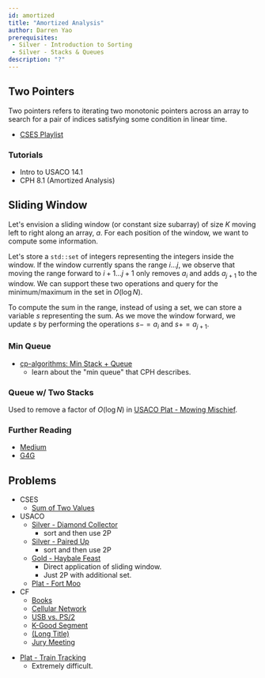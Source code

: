 ```yaml
---
id: amortized
title: "Amortized Analysis"
author: Darren Yao
prerequisites:
 - Silver - Introduction to Sorting
 - Silver - Stacks & Queues
description: "?"
---
```


## Two Pointers

Two pointers refers to iterating two monotonic pointers across an array to search for a pair of indices satisfying some condition in linear time.

  - [CSES Playlist](https://cses.fi/problemset/task/1141)

### Tutorials

  - Intro to USACO 14.1
  - CPH 8.1 (Amortized Analysis)

## Sliding Window 

Let's envision a sliding window (or constant size subarray) of size $K$ moving left to right along an array, $a$. For each position of the window, we want to compute some information. 

Let's store a `std::set` of integers representing the integers inside the window. If the window currently spans the range $i \dots j$, we observe that moving the range forward to $i+1 \dots j+1$ only removes $a_i$ and adds $a_{j+1}$ to the window. We can support these two operations and query for the minimum/maximum in the set in $O(\log N)$. 

To compute the sum in the range, instead of using a set, we can store a variable $s$ representing the sum. As we move the window forward, we update $s$ by performing the operations $s -= a_i$ and $s += a_{j+1}$. 

### Min Queue

- [cp-algorithms: Min Stack + Queue](https://cp-algorithms.com/data_structures/stack_queue_modification.html)
  - learn about the "min queue" that CPH describes. 

### Queue w/ Two Stacks

<optional-content title="Application">

Used to remove a factor of $O(\log N)$ in [USACO Plat - Mowing Mischief](http://www.usaco.org/index.php?page=viewproblem2&cpid=926).

</optional-content>

### Further Reading

- [Medium](https://levelup.gitconnected.com/an-introduction-to-sliding-window-algorithms-5533c4fe1cc7)
- [G4G](https://www.geeksforgeeks.org/window-sliding-technique/)

## Problems

  - CSES
    - [Sum of Two Values](https://cses.fi/problemset/task/1640)
  - USACO
    - [Silver - Diamond Collector](http://usaco.org/index.php?page=viewproblem2&cpid=643)
      - sort and then use 2P
    - [Silver - Paired Up](http://usaco.org/index.php?page=viewproblem2&cpid=738)
      - sort and then use 2P
    - [Gold - Haybale Feast](http://usaco.org/index.php?page=viewproblem2&cpid=767)
      - Direct application of sliding window.
      - Just 2P with additional set.
    - [Plat - Fort Moo](http://usaco.org/index.php?page=viewproblem2&cpid=600)
 - CF
   - [Books](https://codeforces.com/problemset/problem/279/B)
   - [Cellular Network](http://codeforces.com/problemset/problem/702/C) [](48)
   - [USB vs. PS/2](http://codeforces.com/problemset/problem/762/B) [](53)
   - [K-Good Segment](http://codeforces.com/problemset/problem/616/D) [](53)
   - [(Long Title)](http://codeforces.com/problemset/problem/814/C) [](54)
   - [Jury Meeting](http://codeforces.com/problemset/problem/853/B) [](90)

<optional-content title="Better Memory with Two Passes">

- [Plat - Train Tracking](http://www.usaco.org/index.php?page=viewproblem2&cpid=841)
  - Extremely difficult.

</optional-content>